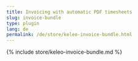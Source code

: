 ```yaml
---
title: Invoicing with automatic PDF timesheets
slug: invoice-bundle
type: plugin
lang: de
permalink: /de/store/keleo-invoice-bundle.html
---
```


{% include store/keleo-invoice-bundle.md %}
